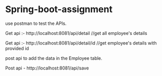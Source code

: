 # Spring-boot-assignment

use postman to test the APIs.

Get api :- http://localhost:8081/api/detail  //get all employee's details

Get api :- http://localhost:8081/api/detail/id   //get employee's details with provided id

 post api to add the data in the Employee table.

Post api - http://localhost:8081/api/save
